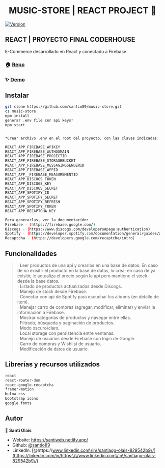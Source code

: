 <h1 align="center">MUSIC-STORE | REACT PROJECT 👋</h1>
<p>
  <a href="https://www.npmjs.com/package/music-store" target="_blank">
    <img alt="Version" src="https://img.shields.io/npm/v/music-store.svg">
  </a>
</p>

<h2>REACT | PROYECTO FINAL CODERHOUSE</h2>
<p>E-Commerce desarrollado en React y conectado a Firebase</p>

### 🏠 [Repo](https://github.com/santio89/music-store)
### ✨ [Demo](https://music-store-firebase.web.app/)

## Instalar

```sh
git clone https://github.com/santio89/music-store.git
cs music-store
npm install
generar .env file con api keys*
npm start


*Crear archivo .env en el root del proyecto, con las claves indicadas:

REACT_APP_FIREBASE_APIKEY
REACT_APP_FIREBASE_AUTHDOMAIN
REACT_APP_FIREBASE_PROJECTID
REACT_APP_FIREBASE_STORAGEBUCKET 
REACT_APP_FIREBASE_MESSAGINGSENDERID
REACT_APP_FIREBASE_APPID 
REACT_APP__FIREBASE_MEASUREMENTID
REACT_APP_DISCOGS_TOKEN
REACT_APP_DISCOGS_KEY
REACT_APP_DISCOGS_SECRET 
REACT_APP_SPOTIFY_ID
REACT_APP_SPOTIFY_SECRET
REACT_APP_SPOTIFY_REFRESH
REACT_APP_SPOTIFY_TOKEN
REACT_APP_RECAPTCHA_KEY

Para generarlas, ver la documentación: 
Firebase - (https://firebase.google.com/)
Discogs - (https://www.discogs.com/developers#page:authentication)
Spotify - (https://developer.spotify.com/documentation/general/guides/authorization/app-settings/)
Recaptcha - (https://developers.google.com/recaptcha/intro)

```

## Funcionalidades

>· Leer productos de una api y crearlos en una base de datos. En caso de no exisitir el producto en la base de datos, lo crea; en caso de ya exisitir, le actualiza el precio según la api pero mantiene el stock desde la base datos.
><br/>· Listado de productos actualizados desde Discogs.
><br/>· Manejo de stock desde Firebase.
><br/>· Conectar con api de Spotify para escuchar los albums (en detalle de item).
><br/>· Manejar carro de compras (agregar, modificar, eliminar) y enviar la información a Firebase.
><br/>· Mostrar categorías de productos y navegar entre ellas.
><br/>· Filtrado, búsqueda y paginación de productos.
><br/>· Modo oscuro/claro.
><br/>· Local storage con persistencia entre ventanas.
><br/>· Manejo de usuarios desde Firebase con login de Google.
><br/>· Carro de compras y Wishlist de usuario.
><br/>· Modificación de datos de usuario.


## Librerías y recursos utilizados

```sh
react
react-router-dom
react-google-recaptcha
framer-motion
bulma css
bootstrap icons
google fonts
```


## Autor

👤 **Santi Olais**

* Website: https://santiweb.netlify.app/
* Github: [@santio89](https://github.com/santio89)
* LinkedIn: [@https:\/\/www.linkedin.com\/in\/santiago-olais-829542b9\/](https://linkedin.com/in/https:\/\/www.linkedin.com\/in\/santiago-olais-829542b9\/)

